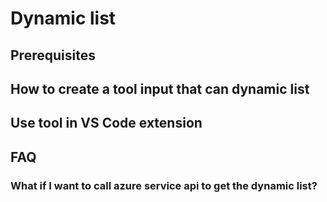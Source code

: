 # Dynamic list

## Prerequisites

## How to create a tool input that can dynamic list

## Use tool in VS Code extension

## FAQ

### What if I want to call azure service api to get the dynamic list?


